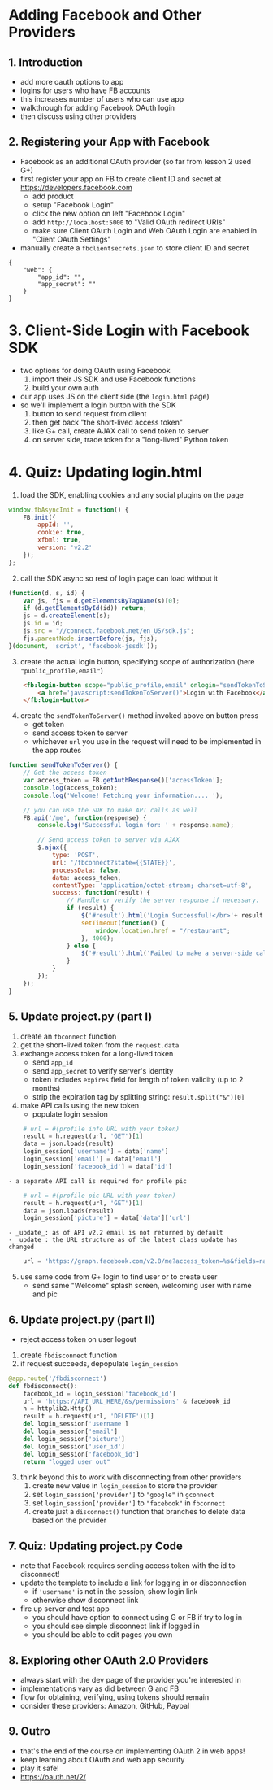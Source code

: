 # Adding Facebook and Other Providers

## 1. Introduction

- add more oauth options to app
- logins for users who have FB accounts
- this increases number of users who can use app
- walkthrough for adding Facebook OAuth login
- then discuss using other providers

## 2. Registering your App with Facebook

- Facebook as an additional OAuth provider (so far from lesson 2 used G+)
- first register your app on FB to create client ID and secret at https://developers.facebook.com
	- add product
	- setup "Facebook Login"
	- click the new option on left "Facebook Login"
	- add `http://localhost:5000` to "Valid OAuth redirect URIs"
	- make sure Client OAuth Login and Web OAuth Login are enabled in "Client OAuth Settings"
- manually create a `fbclientsecrets.json` to store client ID and secret
```
{
	"web": {
		"app_id": "",
		"app_secret": ""
	}
}
```

# 3. Client-Side Login with Facebook SDK
- two options for doing OAuth using Facebook
	1. import their JS SDK and use Facebook functions
	2. build your own auth
- our app uses JS on the client side (the `login.html` page)
- so we'll implement a login button with the SDK
	1. button to send request from client
	2. then get back "the short-lived access token"
	3. like G+ call, create AJAX call to send token to server
	4. on server side, trade token for a "long-lived" Python token

# 4. Quiz: Updating login.html

1. load the SDK, enabling cookies and any social plugins on the page
```JavaScript
window.fbAsyncInit = function() {
	FB.init({
		appId: '',
		cookie: true,
		xfbml: true,
		version: 'v2.2'
	});
};
```

2. call the SDK async so rest of login page can load without it
```JavaScript
(function(d, s, id) {
	var js, fjs = d.getElementsByTagName(s)[0];
	if (d.getElementsById(id)) return;
	js = d.createElement(s);
	js.id = id;
	js.src = "//connect.facebook.net/en_US/sdk.js";
	fjs.parentNode.insertBefore(js, fjs);
}(document, 'script', 'facebook-jssdk'));
```

3. create the actual login button, specifying scope of authorization (here `"public_profile,email"`)
```HTML
	<fb:login-button scope="public_profile,email" onlogin="sendTokenToServer();">
		<a href='javascript:sendTokenToServer()'>Login with Facebook</a>
	</fb:login-button>
```

4. create the `sendTokenToServer()` method invoked above on button press
	- get token
	- send access token to server
	- whichever `url` you use in the request will need to be implemented in the app routes
```JavaScript
function sendTokenToServer() {
	// Get the access token
	var access_token = FB.getAuthResponse()['accessToken'];
	console.log(access_token);
	console.log('Welcome! Fetching your information.... ');

	// you can use the SDK to make API calls as well
	FB.api('/me', function(response) {
		console.log('Successful login for: ' + response.name);

		// Send access token to server via AJAX
		$.ajax({
			type: 'POST',
			url: '/fbconnect?state={{STATE}}',
			processData: false,
			data: access_token,
			contentType: 'application/octet-stream; charset=utf-8',
			success: function(result) {
				// Handle or verify the server response if necessary.
				if (result) {
					$('#result').html('Login Successful!</br>'+ result + '</br>Redirecting...');
			 		setTimeout(function() {
						window.location.href = "/restaurant";
			 		}, 4000);
				} else {
					$('#result').html('Failed to make a server-side call. Check your configuration and console.');
				}
			}
		});
	});
}
```

## 5. Update project.py (part I)
1. create an `fbconnect` function
2. get the short-lived token from the `request.data`
3. exchange access token for a long-lived token
	- send `app_id`
	- send `app_secret` to verify server's identity
	- token includes `expires` field for length of token validity (up to 2 months)
	- strip the expiration tag by splitting string: `result.split("&")[0]`
4. make API calls using the new token
	- populate login session
```Python
	# url = #(profile info URL with your token)
	result = h.request(url, 'GET')[1]
	data = json.loads(result)
	login_session['username'] = data['name']
	login_session['email'] = data['email']
	login_session['facebook_id'] = data['id']
```
	- a separate API call is required for profile pic
```Python
	# url = #(profile pic URL with your token)
	result = h.request(url, 'GET')[1]
	data = json.loads(result)
	login_session['picture'] = data['data']['url']
```
	- _update_: as of API v2.2 email is not returned by default
	- _update_: the URL structure as of the latest class update has changed
```Python
	url = 'https://graph.facebook.com/v2.8/me?access_token=%s&fields=name,id,email' % token
```
5. use same code from G+ login to find user or to create user
	- send same "Welcome" splash screen, welcoming user with name and pic

## 6. Update project.py (part II)
- reject access token on user logout
1. create `fbdisconnect` function
2. if request succeeds, depopulate `login_session`
```Python
@app.route('/fbdisconnect')
def fbdisconnect():
	facebook_id = login_session['facebook_id']
	url = 'https://API_URL_HERE/&s/permissions' & facebook_id
	h = httplib2.Http()
	result = h.request(url, 'DELETE')[1]
	del login_session['username']
	del login_session['email']
	del login_session['picture']	
	del login_session['user_id']
	del login_session['facebook_id']
	return "logged user out"
```
3. think beyond this to work with disconnecting from other providers
	1. create new value in `login_session` to store the provider
	2. set `login_session['provider']` to `"google"` in `gconnect`
	3. set `login_session['provider']` to `"facebook"` in `fbconnect`
	4. create just a `disconnect()` function that branches to delete data based on the provider

## 7. Quiz: Updating project.py Code
- note that Facebook requires sending access token with the id to disconnect!
- update the template to include a link for logging in or disconnection
	- if `'username'` is not in the session, show login link
	- otherwise show disconnect link
- fire up server and test app
	- you should have option to connect using G or FB if try to log in
	- you should see simple disconnect link if logged in
	- you should be able to edit pages you own

## 8. Exploring other OAuth 2.0 Providers
- always start with the dev page of the provider you're interested in
- implementations vary as did between G and FB
- flow for obtaining, verifying, using tokens should remain
- consider these providers: Amazon, GitHub, Paypal

## 9. Outro
- that's the end of the course on implementing OAuth 2 in web apps!
- keep learning about OAuth and web app security
- play it safe!
- https://oauth.net/2/
